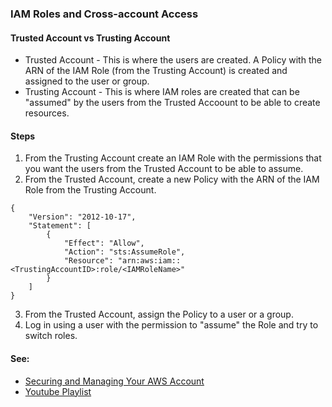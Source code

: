### IAM Roles and Cross-account Access

#### Trusted Account vs Trusting Account
* Trusted Account - This is where the users are created. A Policy with the ARN of the IAM Role (from the Trusting Account) is created and assigned to the user or group.
* Trusting Account - This is where IAM roles are created that can be "assumed" by the users from the Trusted Accoount to be able to create resources.

#### Steps
1. From the Trusting Account create an IAM Role with the permissions that you want the users from the Trusted Account to be able to assume.
2. From the Trusted Account, create a new Policy with the ARN of the IAM Role from the Trusting Account.
```
{
    "Version": "2012-10-17",
    "Statement": [
        {
            "Effect": "Allow",
            "Action": "sts:AssumeRole",
            "Resource": "arn:aws:iam::<TrustingAccountID>:role/<IAMRoleName>"
        }
    ]
}
```
3. From the Trusted Account, assign the Policy to a user or a group. 
4. Log in using a user with the permission to "assume" the Role and try to switch roles.




#### See:
* [Securing and Managing Your AWS Account](https://app.pluralsight.com/paths/certificate/aws-certified-solutions-architect-professional#:~:text=2.%20Securing-,and,-Managing%20Your%20AWS)
* [Youtube Playlist](https://www.youtube.com/playlist?list=PLzde74P_a04cKnuXyi--fkIoY1sxztyqL)
